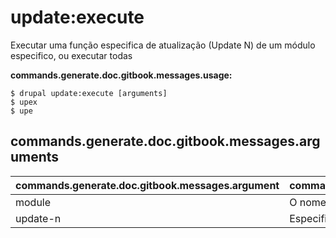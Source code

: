 # update:execute
Executar uma função especifica de atualização (Update N) de um módulo especifico, ou executar todas

**commands.generate.doc.gitbook.messages.usage:**
```
$ drupal update:execute [arguments]
$ upex  
$ upe  
```

## commands.generate.doc.gitbook.messages.arguments
commands.generate.doc.gitbook.messages.argument | commands.generate.doc.gitbook.messages.details
---------|-------------
module | O nome do módulo.
update-n | Especificar a função Update N a ser executada
